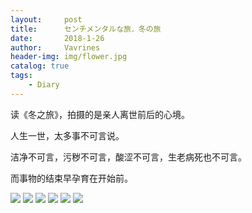 ```yaml
---
layout:     post
title:      センチメンタルな旅．冬の旅 
date:       2018-1-26
author:     Vavrines
header-img: img/flower.jpg
catalog: true
tags:
    - Diary
---
```


读《冬之旅》，拍摄的是亲人离世前后的心境。

人生一世，太多事不可言说。

洁净不可言，污秽不可言，酸涩不可言，生老病死也不可言。

而事物的结束早孕育在开始前。

![](https://ws1.sinaimg.cn/large/006tNbRwly1fnuf6d92djj30go0bm75w.jpg)
![](https://ws4.sinaimg.cn/large/006tNbRwly1fnuf6csd4hj30go0bfabd.jpg)
![](https://ws4.sinaimg.cn/large/006tNbRwly1fnuf6byx7bj30go0bdabn.jpg)
![](https://ws4.sinaimg.cn/large/006tNbRwly1fnuf6chmjej30go0bhjsh.jpg)
![](https://ws3.sinaimg.cn/large/006tNbRwly1fnuf6bod3fj30go0be75e.jpg)
![](https://ws1.sinaimg.cn/large/006tNbRwly1fnuf6b9sfjj30go0bf75n.jpg)

